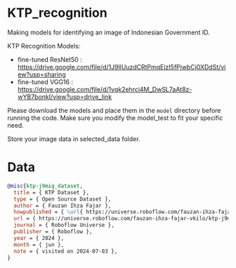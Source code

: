 # KTP_recognition
Making models for identifying an image of Indonesian Government ID.

KTP Recognition Models:
- fine-tuned ResNet50 : https://drive.google.com/file/d/1J9llUuzdCRtPmqEjzI5fPjwbCj0XDdSt/view?usp=sharing
- fine-tuned VGG16  : https://drive.google.com/file/d/1vqk2ehrci4M_DwSL7aAt8z-wYB7bonkI/view?usp=drive_link

Please download the models and place them in the `model` directory before running the code.
Make sure you modify the model_test to fit your specific need.

Store your image data in selected_data folder.

# Data
```bibtex
@misc{ktp-j9mig_dataset,
  title = { KTP Dataset },
  type = { Open Source Dataset },
  author = { Fauzan Ihza Fajar },
  howpublished = { \url{ https://universe.roboflow.com/fauzan-ihza-fajar-vkilo/ktp-j9mig } },
  url = { https://universe.roboflow.com/fauzan-ihza-fajar-vkilo/ktp-j9mig },
  journal = { Roboflow Universe },
  publisher = { Roboflow },
  year = { 2024 },
  month = { jun },
  note = { visited on 2024-07-03 },
}
